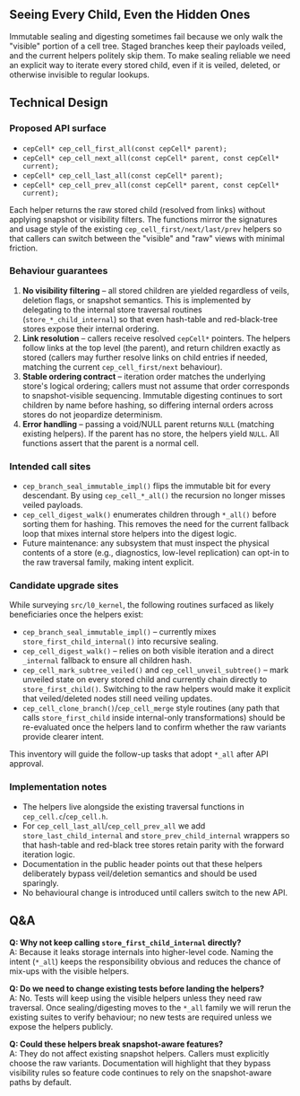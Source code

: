 ## Seeing Every Child, Even the Hidden Ones

Immutable sealing and digesting sometimes fail because we only walk the "visible" portion of a cell tree. Staged branches keep their payloads veiled, and the current helpers politely skip them. To make sealing reliable we need an explicit way to iterate every stored child, even if it is veiled, deleted, or otherwise invisible to regular lookups.

## Technical Design

### Proposed API surface

- `cepCell* cep_cell_first_all(const cepCell* parent);`
- `cepCell* cep_cell_next_all(const cepCell* parent, const cepCell* current);`
- `cepCell* cep_cell_last_all(const cepCell* parent);`
- `cepCell* cep_cell_prev_all(const cepCell* parent, const cepCell* current);`

Each helper returns the raw stored child (resolved from links) without applying snapshot or visibility filters. The functions mirror the signatures and usage style of the existing `cep_cell_first/next/last/prev` helpers so that callers can switch between the "visible" and "raw" views with minimal friction.

### Behaviour guarantees

1. **No visibility filtering** – all stored children are yielded regardless of veils, deletion flags, or snapshot semantics. This is implemented by delegating to the internal store traversal routines (`store_*_child_internal`) so that even hash-table and red-black-tree stores expose their internal ordering.
2. **Link resolution** – callers receive resolved `cepCell*` pointers. The helpers follow links at the top level (the parent), and return children exactly as stored (callers may further resolve links on child entries if needed, matching the current `cep_cell_first/next` behaviour).
3. **Stable ordering contract** – iteration order matches the underlying store's logical ordering; callers must not assume that order corresponds to snapshot-visible sequencing. Immutable digesting continues to sort children by name before hashing, so differing internal orders across stores do not jeopardize determinism.
4. **Error handling** – passing a void/NULL parent returns `NULL` (matching existing helpers). If the parent has no store, the helpers yield `NULL`. All functions assert that the parent is a normal cell.

### Intended call sites

- `cep_branch_seal_immutable_impl()` flips the immutable bit for every descendant. By using `cep_cell_*_all()` the recursion no longer misses veiled payloads.
- `cep_cell_digest_walk()` enumerates children through `*_all()` before sorting them for hashing. This removes the need for the current fallback loop that mixes internal store helpers into the digest logic.
- Future maintenance: any subsystem that must inspect the physical contents of a store (e.g., diagnostics, low-level replication) can opt-in to the raw traversal family, making intent explicit.

### Candidate upgrade sites

While surveying `src/l0_kernel`, the following routines surfaced as likely beneficiaries once the helpers exist:

- `cep_branch_seal_immutable_impl()` – currently mixes `store_first_child_internal()` into recursive sealing.
- `cep_cell_digest_walk()` – relies on both visible iteration and a direct `_internal` fallback to ensure all children hash.
- `cep_cell_mark_subtree_veiled()` and `cep_cell_unveil_subtree()` – mark unveiled state on every stored child and currently chain directly to `store_first_child()`. Switching to the raw helpers would make it explicit that veiled/deleted nodes still need veiling updates.
- `cep_cell_clone_branch()`/`cep_cell_merge` style routines (any path that calls `store_first_child` inside internal-only transformations) should be re-evaluated once the helpers land to confirm whether the raw variants provide clearer intent.

This inventory will guide the follow-up tasks that adopt `*_all` after API approval.

### Implementation notes

- The helpers live alongside the existing traversal functions in `cep_cell.c`/`cep_cell.h`.
- For `cep_cell_last_all`/`cep_cell_prev_all` we add `store_last_child_internal` and `store_prev_child_internal` wrappers so that hash-table and red-black tree stores retain parity with the forward iteration logic.
- Documentation in the public header points out that these helpers deliberately bypass veil/deletion semantics and should be used sparingly.
- No behavioural change is introduced until callers switch to the new API.

## Q&A

**Q: Why not keep calling `store_first_child_internal` directly?**  
A: Because it leaks storage internals into higher-level code. Naming the intent (`*_all`) keeps the responsibility obvious and reduces the chance of mix-ups with the visible helpers.

**Q: Do we need to change existing tests before landing the helpers?**  
A: No. Tests will keep using the visible helpers unless they need raw traversal. Once sealing/digesting moves to the `*_all` family we will rerun the existing suites to verify behaviour; no new tests are required unless we expose the helpers publicly.

**Q: Could these helpers break snapshot-aware features?**  
A: They do not affect existing snapshot helpers. Callers must explicitly choose the raw variants. Documentation will highlight that they bypass visibility rules so feature code continues to rely on the snapshot-aware paths by default.
